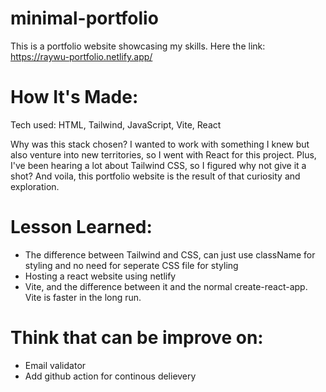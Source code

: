 # minimal-portfolio

This is a portfolio website showcasing my skills. Here the link: https://raywu-portfolio.netlify.app/

# How It's Made: #

Tech used: HTML, Tailwind, JavaScript, Vite, React

Why was this stack chosen?
I wanted to work with something I knew but also venture into new territories, so I went with React for this project. Plus, I've been hearing a lot about Tailwind CSS, so I figured why not give it a shot? And voila, this portfolio website is the result of that curiosity and exploration.

# Lesson Learned: #
* The difference between Tailwind and CSS, can just use className for styling and no need for seperate CSS file for styling 
* Hosting a react website using netlify
* Vite, and the difference between it and the normal create-react-app. Vite is faster in the long run.

# Think that can be improve on: #
* Email validator
* Add github action for continous delievery
